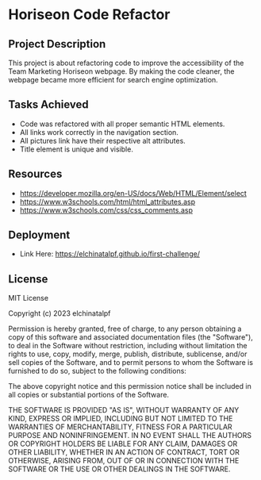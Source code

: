 # Horiseon Code Refactor

## **Project Description**

This project is about refactoring code to improve the accessibility of the Team Marketing Horiseon webpage. By making the code cleaner, the webpage became more efficient for search engine optimization.

##  **Tasks Achieved**

* Code was refactored with all proper semantic HTML elements.
* All links work correctly in the navigation section.
* All pictures link have their respective alt attributes.
* Title element is unique and visible.

## **Resources**

* https://developer.mozilla.org/en-US/docs/Web/HTML/Element/select
* https://www.w3schools.com/html/html_attributes.asp
* https://www.w3schools.com/css/css_comments.asp



## **Deployment**
* Link Here: https://elchinatalpf.github.io/first-challenge/

## **License**
MIT License

Copyright (c) 2023 elchinatalpf

Permission is hereby granted, free of charge, to any person obtaining a copy of this software and associated documentation files (the "Software"), to deal in the Software without restriction, including without limitation the rights to use, copy, modify, merge, publish, distribute, sublicense, and/or sell
copies of the Software, and to permit persons to whom the Software is
furnished to do so, subject to the following conditions:

The above copyright notice and this permission notice shall be included in all copies or substantial portions of the Software.

THE SOFTWARE IS PROVIDED "AS IS", WITHOUT WARRANTY OF ANY KIND, EXPRESS OR
IMPLIED, INCLUDING BUT NOT LIMITED TO THE WARRANTIES OF MERCHANTABILITY,
FITNESS FOR A PARTICULAR PURPOSE AND NONINFRINGEMENT. IN NO EVENT SHALL THE AUTHORS OR COPYRIGHT HOLDERS BE LIABLE FOR ANY CLAIM, DAMAGES OR OTHER
LIABILITY, WHETHER IN AN ACTION OF CONTRACT, TORT OR OTHERWISE, ARISING FROM, OUT OF OR IN CONNECTION WITH THE SOFTWARE OR THE USE OR OTHER DEALINGS IN THE SOFTWARE.